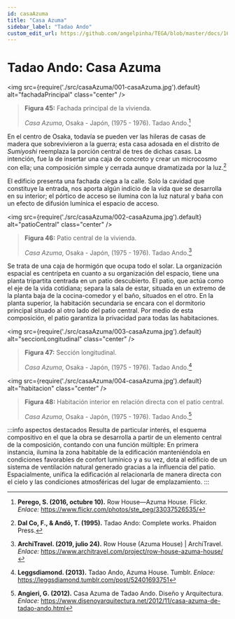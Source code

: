 ```yaml
---
id: casaAzuma
title: "Casa Azuma"
sidebar_label: "Tadao Ando"
custom_edit_url: https://github.com/angelpinha/TEGA/blob/master/docs/16-casaAzuma.md
---
```


# Tadao Ando: Casa Azuma

<img src={require('./src/casaAzuma/001-casaAzuma.jpg').default} alt="fachadaPrincipal" class="center" />

<!-- ![fachadaPrincipal](./src/casaAzuma/001-casaAzuma.jpg) -->

> **Figura 45:**
> Fachada principal de la vivienda.
>
> *Casa Azuma*,
> Osaka - Japón,
> (1975 - 1976).
> Tadao Ando.[^1]

En el centro de Osaka, todavía se pueden ver las hileras de casas de madera que sobrevivieron a la guerra; esta casa adosada en el distrito de *Sumiyoshi* reemplaza la porción central de tres de dichas casas. La intención, fue la de insertar una caja de concreto y crear un microcosmo con ella; una composición simple y cerrada aunque dramatizada por la luz.[^2]

El edificio presenta una fachada ciega a la calle. Solo la cavidad que constituye la entrada, nos aporta algún indicio de la vida que se desarrolla en su interior; el pórtico de acceso se ilumina con la luz natural y baña con un efecto de difusión lumínica el espacio de acceso.

<img src={require('./src/casaAzuma/002-casaAzuma.jpg').default} alt="patioCentral" class="center" />

<!-- ![patioCentral](./src/casaAzuma/002-casaAzuma.jpg) -->

> **Figura 46:**
> Patio central de la vivienda.
>
> *Casa Azuma*,
> Osaka - Japón,
> (1975 - 1976).
> Tadao Ando.[^3]

Se trata de una caja de hormigón que ocupa todo el solar. La organización espacial es centrípeta en cuanto a su organización del espacio, tiene una planta tripartita centrada en un patio descubierto. El patio, que actúa como el eje de la vida cotidiana; separa la sala de estar, situada en un extremo de la planta baja de la cocina-comedor y el baño, situados en el otro. En la planta superior, la habitación secundaria se encara con el dormitorio principal situado al otro lado del patio central. Por medio de esta composición, el patio garantiza la privacidad para todas las habitaciones.

<img src={require('./src/casaAzuma/003-casaAzuma.jpg').default} alt="seccionLongitudinal" class="center" />

<!-- ![seccionLongitudinal](./src/casaAzuma/003-casaAzuma.jpg) -->

> **Figura 47:**
> Sección longitudinal.
>
> *Casa Azuma*,
> Osaka - Japón,
> (1975 - 1976).
> Tadao Ando.[^4]

<img src={require('./src/casaAzuma/004-casaAzuma.jpg').default} alt="habitacion" class="center" />

<!-- ![habitacion](./src/casaAzuma/004-casaAzuma.jpg) -->

> **Figura 48:**
> Habitación interior en relación directa con el patio central.
>
> *Casa Azuma*,
> Osaka - Japón,
> (1975 - 1976).
> Tadao Ando.[^5]

:::info aspectos destacados
Resulta de particular interés, el esquema compositivo en el que la obra se desarrolla a partir de un elemento central de la composición, contando con una función múltiple: En primera instancia, ilumina la zona habitable de la edificación manteniéndola en condiciones favorables de confort lumínico y a su vez, dota al edificio de un sistema de ventilación natural generado gracias a la influencia del patio. Espacialmente, unifica la edificación al relacionarla de manera directa con el cielo y las condiciones atmosféricas del lugar de emplazamiento.
:::

[^1]: **Perego, S. (2016, octubre 10).** Row House—Azuma House. Flickr. *Enlace:* https://www.flickr.com/photos/ste_peg/33037526535/

[^2]: **Dal Co, F., & Andō, T. (1995).** Tadao Ando: Complete works. Phaidon Press.

[^3]: **ArchiTravel. (2019, julio 24).** Row House (Azuma House) | ArchiTravel. *Enlace:* https://www.architravel.com/project/row-house-azuma-house/

[^4]: **Leggsdiamond. (2013).** Tadao Ando, Azuma House. Tumblr. *Enlace:* https://leggsdiamond.tumblr.com/post/52401693751

[^5]: **Angieri, G. (2012).** Casa Azuma de Tadao Ando. Diseño y Arquitectura. *Enlace:* https://www.disenoyarquitectura.net/2012/11/casa-azuma-de-tadao-ando.html
